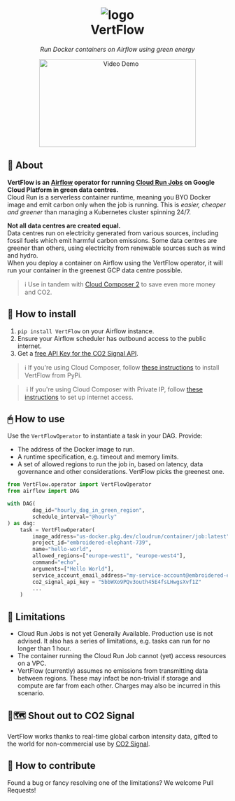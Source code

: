 <dl>
  <h1>
        <div align=center><img src="https://storage.googleapis.com/vertflow/logo.png" alt="logo"/></div>
    <div align=center>VertFlow</div>
  </h1>
  <p align="center"><i>Run Docker containers on Airflow using green energy</i></p>
  <p align="center"><a href="https://drive.google.com/file/d/15XDWTu4kZfxE-SHAQcyMokr52gE_zGhv/view"><img src="https://storage.googleapis.com/vertflow/video_screenshot.png" width="358" height="201"  alt="Video Demo"/></a></p>
</dl>

## 📖 About
**VertFlow is an [Airflow](https://airflow.apache.org/) operator for
running [Cloud Run Jobs](https://cloud.google.com/run/docs/create-jobs) on Google Cloud Platform in green data
centres.**  
Cloud Run is a serverless container runtime, meaning you BYO Docker image and emit carbon only when the job is running.
This is *easier, cheaper and greener* than managing a Kubernetes cluster spinning 24/7.

**Not all data centres are created equal.**  
Data centres run on electricity generated from various sources, including fossil fuels which emit harmful carbon
emissions. Some data centres are greener than others, using electricity from renewable sources such as wind and hydro.  
When you deploy a container on Airflow using the VertFlow operator, it will run your container in the greenest GCP data
centre possible.

> ℹ️ Use in tandem
> with [Cloud Composer 2](https://cloud.google.com/composer/docs/composer-2/composer-versioning-overview) to save even
> more money and CO2.

## 🔧 How to install

1. `pip install VertFlow` on your Airflow instance.
2. Ensure your Airflow scheduler has outbound access to the public internet.
3. Get a [free API Key for the CO2 Signal API](https://www.co2signal.com/).
> ℹ️ If you're using Cloud Composer,
> follow [these instructions](https://cloud.google.com/composer/docs/how-to/using/installing-python-dependencies#install-package)
> to install VertFlow from PyPi.

>️ ℹ️ If you're using Cloud Composer with Private IP,
> follow [these instructions](https://cloud.google.com/composer/docs/concepts/private-ip#public_internet_access_for_your_workflows)
> to set up internet access.

## 🖱 How to use

Use the `VertFlowOperator` to instantiate a task in your DAG.
Provide:

* The address of the Docker image to run.
* A runtime specification, e.g. timeout and memory limits.
* A set of allowed regions to run the job in, based on latency, data governance and other considerations. VertFlow
   picks the greenest one.

```python
from VertFlow.operator import VertFlowOperator
from airflow import DAG

with DAG(
        dag_id="hourly_dag_in_green_region",
        schedule_interval="@hourly"
) as dag:
    task = VertFlowOperator(
        image_address="us-docker.pkg.dev/cloudrun/container/job:latest",
        project_id="embroidered-elephant-739",
        name="hello-world",
        allowed_regions=["europe-west1", "europe-west4"],
        command="echo",
        arguments=["Hello World"],
        service_account_email_address="my-service-account@embroidered-elephant-739.iam.gserviceaccount.com",
        co2_signal_api_key = "5bbWXo9PQv3outh45E4fsLHwgsXvf1Z"
        ...
    )
```

## 🤷 Limitations
* Cloud Run Jobs is not yet Generally Available. Production use is not advised. It also has a series of limitations,
  e.g. tasks can run for no longer than 1 hour.
* The container running the Cloud Run Job cannot (yet) access resources on a VPC.
* VertFlow (currently) assumes no emissions from transmitting data between regions. These may infact be non-trivial if
  storage and
  compute are far from each other. Charges may also be incurred in this scenario.

## 🔌🗺 Shout out to CO2 Signal
VertFlow works thanks to real-time global carbon intensity data, gifted to the world for non-commercial use by [CO2 Signal](https://www.co2signal.com/).

## 🤝 How to contribute
Found a bug or fancy resolving one of the limitations? We welcome Pull Requests!